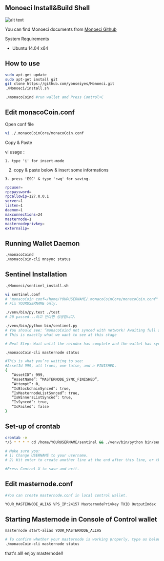 ## Monoeci Install&Build Shell

![alt text](https://pbs.twimg.com/media/DPVKRTkW0AA69q5.jpg)

You can find Monoeci documents from [Monoeci Github](https://github.com/monacocoin-net/monacoCoin-Core)

System Requirements

 * Ubuntu 14.04 x64


## How to use

```sh
sudo apt-get update
sudo apt-get install git
git clone https://github.com/yonseiyes/Monoeci.git
./Monoeci/install.sh

./monacoCoind #run wallet and Press Control+C
```

## Edit monacoCoin.conf

Open conf file 
```sh
vi ./.monacoCoinCore/monacoCoin.conf
```

Copy & Paste 

  vi usage : 
   
    1. type 'i' for insert-mode
    
    2. copy & paste below & insert some informations
    
    3. press 'ESC' & type ':wq' for saving.

```sh
rpcuser=
rpcpassword=
rpcallowip=127.0.0.1
server=1
listen=1
daemon=1
maxconnections=24
masternode=1
masternodeprivkey=
externalip=
```

## Running Wallet Daemon
```sh
./monacoCoind 
./monacoCoin-cli mnsync status
```
## Sentinel Installation
```sh
./Monoeci/sentinel_install.sh

vi sentinel.conf
# "monacoCoin_conf=/home/YOURUSERNAME/.monacoCoinCore/monacoCoin.conf"
# Fix YOURUSERNAME only.

./venv/bin/py.test ./test
# 20 passed...라고 뜬다면 성공입니다.

./venv/bin/python bin/sentinel.py
# You should see: “monacoCoind not synced with network! Awaiting full sync before running Sentinel.”
# This is exactly what we want to see at this stage

# Next Step: Wait until the reindex has complete and the wallet has sync’d

./monacoCoin-cli masternode status

#This is what you’re waiting to see:
#AssetId 999, all trues, one false, and a FINISHED. 
{
   “AssetID”: 999,
   “AssetName”: “MASTERNODE_SYNC_FINISHED”,
   “Attempt”: 0,
   “IsBlockchainSynced”: true,
   “IsMasternodeListSynced”: true,
   “IsWinnersListSynced”: true,
   “IsSynced”: true,
   “IsFailed”: false
}
```
## Set-up of crontab
```sh
crontab -e
*/5 * * * * cd /home/YOURUSERNAME/sentinel && ./venv/bin/python bin/sentinel.py 2>&1 >> sentinel-cron.log

# Make sure you:
# 1) Change USERNAME to your username.
# 2) Hit enter to create another line at the end after this line, or the file will not work.

#Press Control-X to save and exit.
```
## Edit masternode.conf
```sh
#You can create masternode.conf in local control wallet. 

YOUR_MASTERNODE_ALIAS VPS_IP:24157 MasternodePrivkey TXID OutputIndex
```
## Starting Masternode in Console of Control wallet
```sh
masternode start-alias YOUR_MASTERNODE_ALIAS

# To confirm whether your masternode is working properly, type as below in VPS 
./monacoCoin-cli masternode status
```

that's all! enjoy masternode!!
